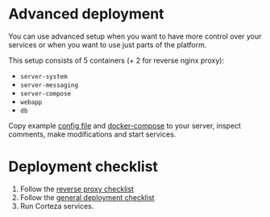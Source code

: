 # Advanced deployment

You can use advanced setup when you want to have more control over your services or when you want to use just parts of the platform.

This setup consists of 5 containers (+ 2 for reverse nginx proxy):
 - `server-system`
 - `server-messaging`
 - `server-compose`
 - `webapp`
 - `db`

Copy example [config file](advanced/.env) and [docker-compose](advanced/docker-compose.yml) to your server,
inspect comments, make modifications and start services.

# Deployment checklist
 1. Follow the [reverse proxy checklist](proxy.md)
 1. Follow the [general deployment checklist](checklist.md)
 1. Run Corteza services.
